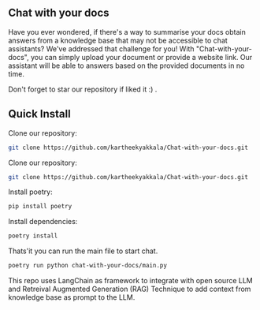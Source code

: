## Chat with your docs

Have you ever wondered, if there's a way to summarise your docs obtain answers from a knowledge base that may not be accessible to chat assistants? We've addressed that challenge for you! With "Chat-with-your-docs", you can simply upload your document or provide a website link. Our assistant will be able to answers based on the provided documents in no time. 

Don't forget to star our repository if liked it :) .

## Quick Install

Clone our repository:
```bash
git clone https://github.com/kartheekyakkala/Chat-with-your-docs.git
```

Clone our repository:
```bash
git clone https://github.com/kartheekyakkala/Chat-with-your-docs.git
```

Install poetry:
```bash
pip install poetry
```

Install dependencies:
```bash
poetry install
```
Thats'it you can run the main file to start chat.
```bash
poetry run python chat-with-your-docs/main.py
```

This repo uses LangChain as framework to integrate with open source LLM and Retreival Augmented Generation (RAG) Technique to add context from knowledge base as prompt to the LLM.
